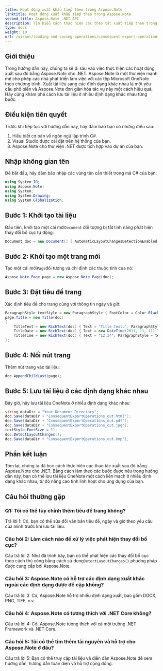 ```yaml
---
title: Hoạt động xuất khẩu tiếp theo trong Aspose.Note
linktitle: Hoạt động xuất khẩu tiếp theo trong Aspose.Note
second_title: Aspose.Note .NET API
description: Tìm hiểu cách thực hiện các thao tác xuất tiếp theo trong Aspose.Note for .NET để lưu tài liệu OneNote ở các định dạng khác nhau một cách hiệu quả.
type: docs
weight: 10
url: /vi/net/loading-and-saving-operations/consequent-export-operations/
---
```

## Giới thiệu

Trong hướng dẫn này, chúng ta sẽ đi sâu vào việc thực hiện các hoạt động xuất sau đó bằng Aspose.Note cho .NET. Aspose.Note là một thư viện mạnh mẽ cho phép các nhà phát triển làm việc với các tệp Microsoft OneNote theo chương trình. Xuất tài liệu sang các định dạng khác nhau là một yêu cầu phổ biến và Aspose.Note đơn giản hóa tác vụ này một cách hiệu quả. Hãy cùng khám phá cách lưu tài liệu ở nhiều định dạng khác nhau từng bước.

## Điều kiện tiên quyết

Trước khi tiếp tục với hướng dẫn này, hãy đảm bảo bạn có những điều sau:

1. Hiểu biết cơ bản về ngôn ngữ lập trình C#.
2. Visual Studio được cài đặt trên hệ thống của bạn.
3. Aspose.Note cho thư viện .NET được tích hợp vào dự án của bạn.

## Nhập không gian tên

Để bắt đầu, hãy đảm bảo nhập các vùng tên cần thiết trong mã C# của bạn:

```csharp
using System.IO;
using Aspose.Note;
using System;
using System.Drawing;
using System.Globalization;
```

## Bước 1: Khởi tạo tài liệu

 Đầu tiên, khởi tạo một cái mới`Document` đối tượng bị tắt tính năng phát hiện thay đổi bố cục tự động:

```csharp
Document doc = new Document() { AutomaticLayoutChangesDetectionEnabled = false };
```

## Bước 2: Khởi tạo một trang mới

 Tạo một cái mới`Page`đối tượng và chỉ định các thuộc tính của nó:

```csharp
Aspose.Note.Page page = new Aspose.Note.Page(doc);
```

## Bước 3: Đặt tiêu đề trang

Xác định tiêu đề cho trang cùng với thông tin ngày và giờ:

```csharp
ParagraphStyle textStyle = new ParagraphStyle { FontColor = Color.Black, FontName = "Arial", FontSize = 10 };
page.Title = new Title(doc)
{
    TitleText = new RichText(doc) { Text = "Title text.", ParagraphStyle = textStyle },
    TitleDate = new RichText(doc) { Text = new DateTime(2011, 11, 11).ToString("D", CultureInfo.InvariantCulture), ParagraphStyle = textStyle },
    TitleTime = new RichText(doc) { Text = "12:34", ParagraphStyle = textStyle }
};
```

## Bước 4: Nối nút trang

Thêm nút trang vào tài liệu:

```csharp
doc.AppendChildLast(page);
```

## Bước 5: Lưu tài liệu ở các định dạng khác nhau

Bây giờ, hãy lưu tài liệu OneNote ở nhiều định dạng khác nhau:

```csharp
string dataDir = "Your Document Directory";
doc.Save(dataDir + "ConsequentExportOperations_out.html");            
doc.Save(dataDir + "ConsequentExportOperations_out.pdf");            
doc.Save(dataDir + "ConsequentExportOperations_out.jpg");            
textStyle.FontSize = 11;           
doc.DetectLayoutChanges();            
doc.Save(dataDir + "ConsequentExportOperations_out.bmp");
```

## Phần kết luận

Tóm lại, chúng ta đã học cách thực hiện các thao tác xuất sau đó bằng Aspose.Note cho .NET. Bằng cách làm theo các bước được nêu trong hướng dẫn này, bạn có thể lưu tài liệu OneNote một cách liền mạch ở nhiều định dạng khác nhau, từ đó nâng cao tính linh hoạt cho ứng dụng của bạn.

## Câu hỏi thường gặp

### Q1: Tôi có thể tùy chỉnh thêm tiêu đề trang không?

Trả lời 1: Có, bạn có thể sửa đổi văn bản tiêu đề, ngày và giờ theo yêu cầu của mình trước khi lưu tài liệu.

### Câu hỏi 2: Làm cách nào để xử lý việc phát hiện thay đổi bố cục?

 Câu trả lời 2: Như đã trình bày, bạn có thể phát hiện các thay đổi bố cục theo cách thủ công bằng cách sử dụng`DetectLayoutChanges()` phương pháp được cung cấp bởi Aspose.Note.

### Câu hỏi 3: Aspose.Note có hỗ trợ các định dạng xuất khác ngoài các định dạng được đề cập không?

Câu trả lời 3: Có, Aspose.Note hỗ trợ nhiều định dạng xuất, bao gồm DOCX, PNG, TIFF, v.v.

### Câu hỏi 4: Aspose.Note có tương thích với .NET Core không?

Câu trả lời 4: Có, Aspose.Note tương thích với cả môi trường .NET Framework và .NET Core.

### Câu hỏi 5: Tôi có thể tìm thêm tài nguyên và hỗ trợ cho Aspose.Note ở đâu?

Câu trả lời 5: Bạn có thể truy cập tài liệu và diễn đàn Aspose.Note để xem hướng dẫn, hướng dẫn toàn diện và hỗ trợ cộng đồng.